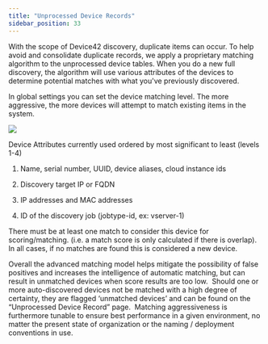 ```yaml
---
title: "Unprocessed Device Records"
sidebar_position: 33
---
```


With the scope of Device42 discovery, duplicate items can occur. To help avoid and consolidate duplicate records, we apply a proprietary matching algorithm to the unprocessed device tables. When you do a new full discovery, the algorithm will use various attributes of the devices to determine potential matches with what you've previously discovered.

In global settings you can set the device matching level. The more aggressive, the more devices will attempt to match existing items in the system.

![](/assets/images/discovery_unprocessed-device-records.png)

Device Attributes currently used ordered by most significant to least (levels 1-4)

1. Name, serial number, UUID, device aliases, cloud instance ids

3. Discovery target IP or FQDN

5. IP addresses and MAC addresses

7. ID of the discovery job (jobtype-id, ex: vserver-1)

There must be at least one match to consider this device for scoring/matching. (i.e. a match score is only calculated if there is overlap). In all cases, if no matches are found this is considered a new device.

Overall the advanced matching model helps mitigate the possibility of false positives and increases the intelligence of automatic matching, but can result in unmatched devices when score results are too low.  Should one or more auto-discovered devices not be matched with a high degree of certainty, they are flagged ‘unmatched devices’ and can be found on the “Unprocessed Device Record” page.  Matching aggressiveness is furthermore tunable to ensure best performance in a given environment, no matter the present state of organization or the naming / deployment conventions in use.
